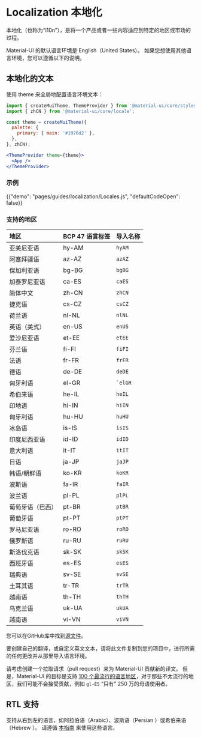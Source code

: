# Localization 本地化

<p class="description">本地化（也称为“i10n”），是将一个产品或者一些内容适应到特定的地区或市场的过程。</p>

Material-UI 的默认语言环境是 English（United States）。 如果您想使用其他语言环境，您可以遵循以下的说明。

## 本地化的文本

使用 theme 来全局地配置语言环境文本：

```jsx
import { createMuiTheme, ThemeProvider } from '@material-ui/core/styles';
import { zhCN } from '@material-ui/core/locale';

const theme = createMuiTheme({
  palette: {
    primary: { main: '#1976d2' },
  },
}, zhCN);

<ThemeProvider theme={theme}>
  <App />
</ThemeProvider>
```

### 示例

{{"demo": "pages/guides/localization/Locales.js", "defaultCodeOpen": false}}

### 支持的地区

| 地区       | BCP 47 语言标签 | 导入名称        |
|:-------- |:----------- |:----------- |
| 亚美尼亚语    | hy-AM       | `hyAM`      |
| 阿塞拜疆语    | az-AZ       | `azAZ`      |
| 保加利亚语    | bg-BG       | `bgBG`      |
| 加泰罗尼亚语   | ca-ES       | `caES`      |
| 简体中文     | zh-CN       | `zhCN`      |
| 捷克语      | cs-CZ       | `csCZ`      |
| 荷兰语      | nl-NL       | `nlNL`      |
| 英语（美式）   | en-US       | `enUS`      |
| 爱沙尼亚语    | et-EE       | `etEE`      |
| 芬兰语      | fi-FI       | `fiFI`      |
| 法语       | fr-FR       | `frFR`      |
| 德语       | de-DE       | `deDE`      |
| 匈牙利语     | el-GR       | `` `elGR `` |
| 希伯来语     | he-IL       | `heIL`      |
| 印地语      | hi-IN       | `hiIN`      |
| 匈牙利语     | hu-HU       | `huHU`      |
| 冰岛语      | is-IS       | `isIS`      |
| 印度尼西亚语   | id-ID       | `idID`      |
| 意大利语     | it-IT       | `itIT`      |
| 日语       | ja-JP       | `jaJP`      |
| 韩语/朝鲜语   | ko-KR       | `koKR`      |
| 波斯语      | fa-IR       | `faIR`      |
| 波兰语      | pl-PL       | `plPL`      |
| 葡萄牙语（巴西） | pt-BR       | `ptBR`      |
| 葡萄牙语     | pt-PT       | `ptPT`      |
| 罗马尼亚语    | ro-RO       | `roRO`      |
| 俄罗斯语     | ru-RU       | `ruRU`      |
| 斯洛伐克语    | sk-SK       | `skSK`      |
| 西班牙语     | es-ES       | `esES`      |
| 瑞典语      | sv-SE       | `svSE`      |
| 土耳其语     | tr-TR       | `trTR`      |
| 越南语      | th-TH       | `thTH`      |
| 乌克兰语     | uk-UA       | `ukUA`      |
| 越南语      | vi-VN       | `viVN`      |

您可以在GitHub库中找到[源文件](https://github.com/mui-org/material-ui/blob/next/packages/material-ui/src/locale/index.ts)。

要创建自己的翻译，或自定义英文文本，请将此文件复制到您的项目中，进行所需的任何更改并从那里导入语言环境。

请考虑创建一个拉取请求（pull request）来为 Material-UI 贡献新的译文。 但是，Material-UI 的目标是支持 [100 个最流行的语言地区](https://en.wikipedia.org/wiki/List_of_languages_by_number_of_native_speakers)，对于那些不太流行的地区，我们可能不会接受贡献，例如  `gl-ES`  “只有” 250 万的母语使用者。

## RTL 支持

支持从右到左的语言，如阿拉伯语（Arabic）、波斯语（Persian ）或希伯来语（Hebrew ）。 请遵循 [本指南](/guides/right-to-left/) 来使用这些语言。
